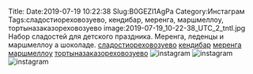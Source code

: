 Title:
Date:2019-07-19 10:22:38
Slug:B0GEZl1AgPa
Category:Инстаграм
Tags:сладостиореховозуево, кендибар, меренга, маршмеллоу, тортыназаказореховозуево
image:2019-07-19_10-22-38_UTC_2_tntl.jpg
Набор сладостей для детского праздника. Меренга, леденцы и маршмеллоу а шоколаде.
[сладостиореховозуево]({tag}сладостиореховозуево) [кендибар]({tag}кендибар) [меренга]({tag}меренга) [маршмеллоу]({tag}маршмеллоу) [тортыназаказореховозуево]({tag}тортыназаказореховозуево)
![instagram]({attach}images/2019-07-19_10-22-38_UTC_2.jpg)
![instagram]({attach}images/2019-07-19_10-22-38_UTC_1.jpg)
![instagram]({attach}images/2019-07-19_10-22-38_UTC_3.jpg)
